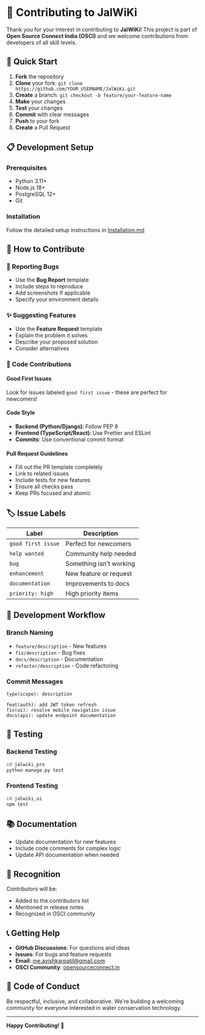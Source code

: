 # 🤝 Contributing to JalWiKi

Thank you for your interest in contributing to **JalWiKi**! This project is part of **Open Source Connect India (OSCI)** and we welcome contributions from developers of all skill levels.

## 🚀 Quick Start

1. **Fork** the repository
2. **Clone** your fork: `git clone https://github.com/YOUR_USERNAME/JalWiKi.git`
3. **Create** a branch: `git checkout -b feature/your-feature-name`
4. **Make** your changes
5. **Test** your changes
6. **Commit** with clear messages
7. **Push** to your fork
8. **Create** a Pull Request

## 📋 Development Setup

### Prerequisites
- Python 3.11+
- Node.js 18+
- PostgreSQL 12+
- Git

### Installation
Follow the detailed setup instructions in [Installation.md](Installation.md)

## 🎯 How to Contribute

### 🐛 Reporting Bugs
- Use the **Bug Report** template
- Include steps to reproduce
- Add screenshots if applicable
- Specify your environment details

### ✨ Suggesting Features
- Use the **Feature Request** template
- Explain the problem it solves
- Describe your proposed solution
- Consider alternatives

### 📝 Code Contributions

#### Good First Issues
Look for issues labeled `good first issue` - these are perfect for newcomers!

#### Code Style
- **Backend (Python/Django)**: Follow PEP 8
- **Frontend (TypeScript/React)**: Use Prettier and ESLint
- **Commits**: Use conventional commit format

#### Pull Request Guidelines
- Fill out the PR template completely
- Link to related issues
- Include tests for new features
- Ensure all checks pass
- Keep PRs focused and atomic

## 🏷️ Issue Labels

| Label | Description |
|-------|-------------|
| `good first issue` | Perfect for newcomers |
| `help wanted` | Community help needed |
| `bug` | Something isn't working |
| `enhancement` | New feature or request |
| `documentation` | Improvements to docs |
| `priority: high` | High priority items |

## 🔄 Development Workflow

### Branch Naming
- `feature/description` - New features
- `fix/description` - Bug fixes
- `docs/description` - Documentation
- `refactor/description` - Code refactoring

### Commit Messages
```
type(scope): description

feat(auth): add JWT token refresh
fix(ui): resolve mobile navigation issue
docs(api): update endpoint documentation
```

## 🧪 Testing

### Backend Testing
```bash
cd jalwiki_pro
python manage.py test
```

### Frontend Testing
```bash
cd jalwiki_ui
npm test
```

## 📚 Documentation

- Update documentation for new features
- Include code comments for complex logic
- Update API documentation when needed

## 🌟 Recognition

Contributors will be:
- Added to the contributors list
- Mentioned in release notes
- Recognized in OSCI community

## 📞 Getting Help

- **GitHub Discussions**: For questions and ideas
- **Issues**: For bugs and feature requests
- **Email**: me.avishkarpatil@gmail.com
- **OSCI Community**: [opensourceconnect.in](https://opensourceconnect.in/)

## 📄 Code of Conduct

Be respectful, inclusive, and collaborative. We're building a welcoming community for everyone interested in water conservation technology.

---

**Happy Contributing! 🌊**